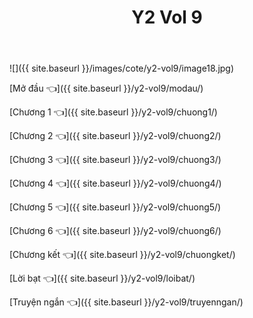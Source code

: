 ﻿---
layout: post
title: Y2 Vol 9
---

![]({{ site.baseurl }}/images/cote/y2-vol9/image18.jpg)

[Mở đầu 👈]({{ site.baseurl }}/y2-vol9/modau/)

[Chương 1 👈]({{ site.baseurl }}/y2-vol9/chuong1/)

[Chương 2 👈]({{ site.baseurl }}/y2-vol9/chuong2/)

[Chương 3 👈]({{ site.baseurl }}/y2-vol9/chuong3/)

[Chương 4 👈]({{ site.baseurl }}/y2-vol9/chuong4/)

[Chương 5 👈]({{ site.baseurl }}/y2-vol9/chuong5/)

[Chương 6 👈]({{ site.baseurl }}/y2-vol9/chuong6/)

[Chương kết 👈]({{ site.baseurl }}/y2-vol9/chuongket/)

[Lời bạt 👈]({{ site.baseurl }}/y2-vol9/loibat/)

[Truyện ngắn 👈]({{ site.baseurl }}/y2-vol9/truyenngan/)
